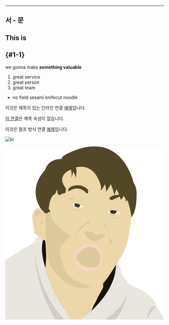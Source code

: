 
---
서 - 문
---

## This is <h2> {#1-1}

we gonna make **something valuable**

1. great service
2. great person
3. great team
  * no field sesami knifecut noodle


이것은 제목이 있는 인라인 연결 [예제](http://example.com/ "제목")입니다.

[이 연결](http://example.net/)은 제목 속성이 없습니다.

이것은 참조 방식 연결 [예제][id]입니다.



[id]: http://naver.com/  "제목을 여기에 선택적으로 입력할 수 있습니다"


![ki](https://imgnews.pstatic.net/image/001/2018/05/15/PYH2018051515230001300_P2_20180515151605064.jpg?type=w647)

![jm](localpic.png)